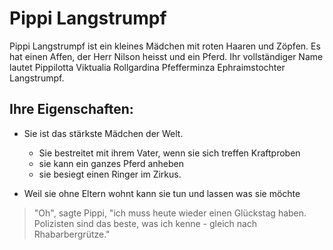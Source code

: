 # Pippi Langstrumpf

Pippi Langstrumpf ist ein kleines Mädchen mit roten Haaren und Zöpfen.
Es hat einen Affen, der Herr Nilson heisst und ein Pferd.
Ihr vollständiger Name lautet Pippilotta Viktualia Rollgardina Pfefferminza Ephraimstochter Langstrumpf.

## Ihre Eigenschaften:

* Sie ist das stärkste Mädchen der Welt.
	* Sie bestreitet mit ihrem Vater, wenn sie sich treffen Kraftproben
	* sie kann ein ganzes Pferd anheben
	* sie besiegt einen Ringer im Zirkus.
	
* Weil sie ohne Eltern wohnt kann sie tun und lassen was sie möchte


>  "Oh", sagte Pippi, "ich muss heute wieder einen Glückstag haben. Polizisten sind das beste, was ich kenne - gleich nach Rhabarbergrütze."
